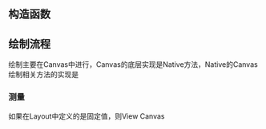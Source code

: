 ## 构造函数

## 绘制流程
绘制主要在Canvas中进行，Canvas的底层实现是Native方法，Native的Canvas绘制相关方法的实现是

### 测量
如果在Layout中定义的是固定值，则View Canvas
## 

